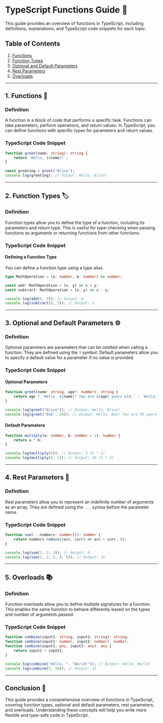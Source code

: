
# TypeScript Functions Guide 📘

This guide provides an overview of functions in TypeScript, including definitions, explanations, and TypeScript code snippets for each topic.

## Table of Contents
1. [Functions](#functions)
2. [Function Types](#function-types)
3. [Optional and Default Parameters](#optional-and-default-parameters)
4. [Rest Parameters](#rest-parameters)
5. [Overloads](#overloads)

---

## 1. Functions 🔧

### Definition
A function is a block of code that performs a specific task. Functions can take parameters, perform operations, and return values. In TypeScript, you can define functions with specific types for parameters and return values.

### TypeScript Code Snippet
```typescript
function greet(name: string): string {
    return `Hello, ${name}!`;
}

const greeting = greet("Alice");
console.log(greeting); // Output: Hello, Alice!
```

---

## 2. Function Types 🏷️

### Definition
Function types allow you to define the type of a function, including its parameters and return type. This is useful for type-checking when passing functions as arguments or returning functions from other functions.

### TypeScript Code Snippet
#### Defining a Function Type
You can define a function type using a type alias.

```typescript
type MathOperation = (a: number, b: number) => number;

const add: MathOperation = (x, y) => x + y;
const subtract: MathOperation = (x, y) => x - y;

console.log(add(5, 3)); // Output: 8
console.log(subtract(5, 3)); // Output: 2
```

---

## 3. Optional and Default Parameters ⚙️

### Definition
Optional parameters are parameters that can be omitted when calling a function. They are defined using the `?` symbol. Default parameters allow you to specify a default value for a parameter if no value is provided.

### TypeScript Code Snippet
#### Optional Parameters
```typescript
function greet(name: string, age?: number): string {
    return age ? `Hello, ${name}! You are ${age} years old.` : `Hello, ${name}!`;
}

console.log(greet("Alice")); // Output: Hello, Alice!
console.log(greet("Bob", 30)); // Output: Hello, Bob! You are 30 years old.
```

#### Default Parameters
```typescript
function multiply(a: number, b: number = 1): number {
    return a * b;
}

console.log(multiply(5)); // Output: 5 (5 * 1)
console.log(multiply(5, 2)); // Output: 10 (5 * 2)
```

---

## 4. Rest Parameters 🌊

### Definition
Rest parameters allow you to represent an indefinite number of arguments as an array. They are defined using the `...` syntax before the parameter name.

### TypeScript Code Snippet
```typescript
function sum(...numbers: number[]): number {
    return numbers.reduce((acc, curr) => acc + curr, 0);
}

console.log(sum(1, 2, 3)); // Output: 6
console.log(sum(1, 2, 3, 4, 5)); // Output: 15
```

---

## 5. Overloads 📚

### Definition
Function overloads allow you to define multiple signatures for a function. This enables the same function to behave differently based on the types and number of arguments passed.

### TypeScript Code Snippet
```typescript
function combine(input1: string, input2: string): string;
function combine(input1: number, input2: number): number;
function combine(input1: any, input2: any): any {
    return input1 + input2;
}

console.log(combine("Hello, ", "World!")); // Output: Hello, World!
console.log(combine(5, 10)); // Output: 15
```

---

## Conclusion 🎉
This guide provides a comprehensive overview of functions in TypeScript, covering function types, optional and default parameters, rest parameters, and overloads. Understanding these concepts will help you write more flexible and type-safe code in TypeScript.
